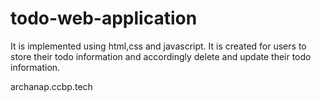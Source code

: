 # todo-web-application
It is implemented using html,css and javascript. It is created for users to store their todo information and accordingly delete and update their todo information.

archanap.ccbp.tech
